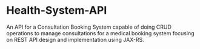 # Health-System-API
An API for a Consultation Booking System capable of doing CRUD operations to manage consultations for a medical booking system focusing on REST API design and implementation using JAX-RS.
